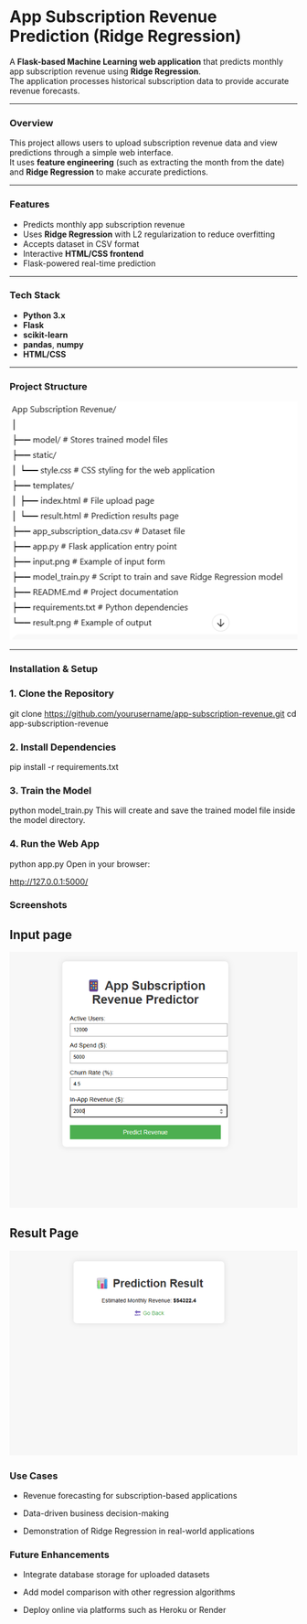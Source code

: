 # App Subscription Revenue Prediction (Ridge Regression)

A **Flask-based Machine Learning web application** that predicts monthly app subscription revenue using **Ridge Regression**.  
The application processes historical subscription data to provide accurate revenue forecasts.

---

### Overview
This project allows users to upload subscription revenue data and view predictions through a simple web interface.  
It uses **feature engineering** (such as extracting the month from the date) and **Ridge Regression** to make accurate predictions.

---

### Features
- Predicts monthly app subscription revenue  
- Uses **Ridge Regression** with L2 regularization to reduce overfitting  
- Accepts dataset in CSV format  
- Interactive **HTML/CSS frontend**  
- Flask-powered real-time prediction  

---

### Tech Stack
- **Python 3.x**  
- **Flask**  
- **scikit-learn**  
- **pandas**, **numpy**  
- **HTML/CSS**  

---

### Project Structure

![structure](image-1.png)


---

### Installation & Setup

### 1. Clone the Repository

git clone https://github.com/yourusername/app-subscription-revenue.git
cd app-subscription-revenue

### 2. Install Dependencies

pip install -r requirements.txt

### 3. Train the Model

python model_train.py
This will create and save the trained model file inside the model directory.

### 4. Run the Web App

python app.py
Open in your browser:

http://127.0.0.1:5000/

### Screenshots
## Input page

![input](input.png)

## Result Page

![result](result.png)

### Use Cases
- Revenue forecasting for subscription-based applications

- Data-driven business decision-making

- Demonstration of Ridge Regression in real-world applications

### Future Enhancements
- Integrate database storage for uploaded datasets

- Add model comparison with other regression algorithms

- Deploy online via platforms such as Heroku or Render
